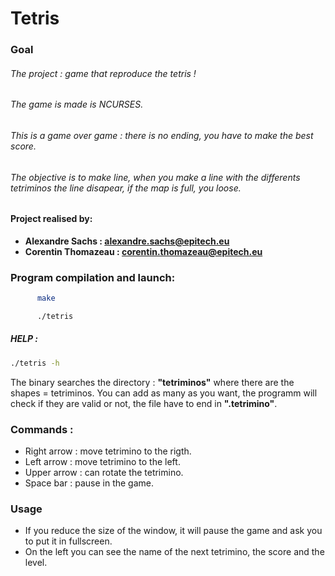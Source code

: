# Tetris

### Goal
###### The project : game that reproduce the tetris !
###### The game is made is NCURSES.
###### This is a game over game : there is no ending, you have to make the best score.
###### The objective is to make line, when you make a line with the differents tetriminos the line disapear, if the map is full, you loose.



#### Project realised by:
- **Alexandre Sachs : [alexandre.sachs@epitech.eu](https://github.com/SachsA)**
- **Corentin Thomazeau : [corentin.thomazeau@epitech.eu]()**

### Program compilation and launch:
  ```sh
        make
```
  ```sh
        ./tetris
```

##### HELP :
  ```sh
./tetris -h
```

The binary searches the directory : **"tetriminos"** where there are the shapes = tetriminos.
You can add as many as you want, the programm will check if they are valid or not, the file have to end in **".tetrimino"**.

### Commands :
- Right arrow : move tetrimino to the rigth.
- Left arrow : move tetrimino to the left.
- Upper arrow : can rotate the tetrimino.
- Space bar : pause in the game.

### Usage
- If you reduce the size of the window, it will pause the game and ask you to put it in fullscreen.
- On the left you can see the name of the next tetrimino, the score and the level.
